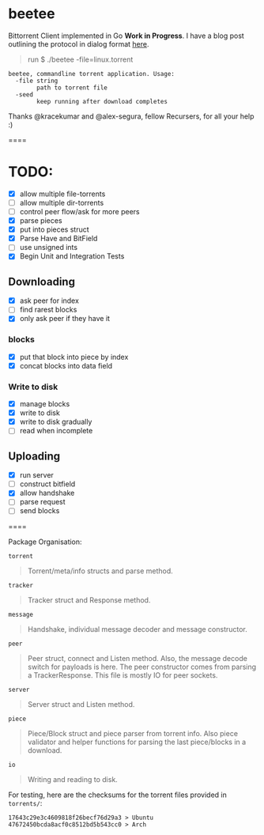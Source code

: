 # beetee

Bittorrent Client implemented in Go **Work in Progress**. I have a blog post outlining the protocol in dialog format [here](http://another.workingagenda.com/blog/post/d1alog/).

> run $ ./beetee -file=linux.torrent

    beetee, commandline torrent application. Usage:
      -file string
            path to torrent file
      -seed
            keep running after download completes

Thanks @kracekumar and @alex-segura, fellow Recursers, for all your help :)

====

# TODO:

- [x] allow multiple file-torrents
- [ ] allow multiple dir-torrents
- [ ] control peer flow/ask for more peers
- [x] parse pieces
- [x] put into pieces struct
- [x] Parse Have and BitField
- [ ] use unsigned ints
- [x] Begin Unit and Integration Tests

## Downloading

- [x] ask peer for index
- [ ] find rarest blocks
- [x] only ask peer if they have it

### blocks

- [x] put that block into piece by index
- [x] concat blocks into data field

### Write to disk

- [x] manage blocks
- [x] write to disk
- [x] write to disk gradually
- [ ] read when incomplete

## Uploading

- [x] run server
- [ ] construct bitfield
- [x] allow handshake
- [ ] parse request
- [ ] send blocks

====

Package Organisation:

`torrent`

> Torrent/meta/info structs and parse method.


`tracker`

> Tracker struct and Response method.

`message`

> Handshake, individual message decoder and message constructor.

`peer`

> Peer struct, connect and Listen method. Also, the message decode switch for payloads is here. The peer constructor comes from parsing a TrackerResponse. This file is mostly IO for peer sockets.

`server`

> Server struct and Listen method.

`piece`

> Piece/Block struct and piece parser from torrent info. Also piece validator and helper functions for parsing the last piece/blocks in a download.

`io`

> Writing and reading to disk.


For testing, here are the checksums for the torrent files provided in `torrents/`:

    17643c29e3c4609818f26becf76d29a3 > Ubuntu
    47672450bcda8acf0c8512bd5b543cc0 > Arch
